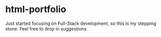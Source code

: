 # html-portfolio
Just started focusing on Full-Stack development, so this is my stepping stone. Feel free to drop in suggestions
